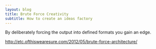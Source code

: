 ```yaml
---
layout: blog
title: Brute Force Creativity
subtitle: How to create an ideas factory
---
```


By deliberately forcing the output into defined formats you gain an edge.


http://etc.ofthiswearesure.com/2012/05/brute-force-architecture/